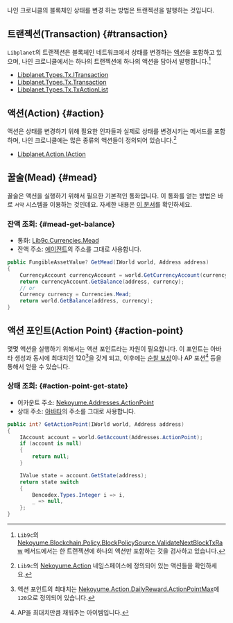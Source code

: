 나인 크로니클의 블록체인 상태를 변경 하는 방법은 트랜젝션을 발행하는 것입니다.

## 트랜젝션(Transaction) {#transaction}

`Libplanet`의 트랜젝션은 블록체인 네트워크에서 상태를 변경하는 [액션](#action)을 포함하고 있으며, 나인 크로니클에서는 하나의 트랜젝션에 하나의 액션을 담아서 발행합니다.[^block-policy-1action-in-1tx]

- [Libplanet.Types.Tx.ITransaction](https://github.com/planetarium/libplanet/blob/5.2.2/src/Libplanet.Types/Tx/ITransaction.cs)
- [Libplanet.Types.Tx.Transaction](https://github.com/planetarium/libplanet/blob/5.2.2/src/Libplanet.Types/Tx/Transaction.cs)
- [Libplanet.Types.Tx.TxActionList](https://github.com/planetarium/libplanet/blob/5.2.2/src/Libplanet.Types/Tx/TxActionList.cs)

## 액션(Action) {#action}

액션은 상태를 변경하기 위해 필요한 인자들과 실제로 상태를 변경시키는 메서드를 포함하며, 나인 크로니클에는 많은 종류의 액션들이 정의되어 있습니다.[^lib9c-actions]

- [Libplanet.Action.IAction](https://github.com/planetarium/libplanet/blob/5.2.2/src/Libplanet.Action/IAction.cs)

## 꿀술(Mead) {#mead}

꿀술은 액션을 실행하기 위해서 필요한 기본적인 통화입니다. 이 통화를 얻는 방법은 바로 `서약` 시스템을 이용하는 것인데요.
자세한 내용은 [이 문서](https://docs.nine-chronicles.com/introduction/guide/nine-chronicles-portal/patron)를 확인하세요.

### 잔액 조회: {#mead-get-balance}

- 통화: [Lib9c.Currencies.Mead](https://github.com/planetarium/lib9c/blob/1.17.3/Lib9c/Currencies.cs#L66)
- 잔액 주소: [에이전트](./agent)의 주소를 그대로 사용합니다.

```cs
public FungibleAssetValue? GetMead(IWorld world, Address address)
{
    CurrencyAccount currencyAccount = world.GetCurrencyAccount(currency);
    return currencyAccount.GetBalance(address, currency);
    // or
    Currency currency = Currencies.Mead;
    return world.GetBalance(address, currency);
}
```

## 액션 포인트(Action Point) {#action-point}

몇몇 액션을 실행하기 위해서는 액션 포인트라는 자원이 필요합니다. 이 포인트는 아바타 생성과 동시에 최대치인 120[^action-point-max]을 갖게 되고, 이후에는 [순찰 보상](https://docs.nine-chronicles.com/introduction/intro/game-contents/patrol-rewards)이나 AP 포션[^ap-potion] 등을 통해서 얻을 수 있습니다.

### 상태 조회: {#action-point-get-state}

- 어카운트 주소: [Nekoyume.Addresses.ActionPoint](https://github.com/planetarium/lib9c/blob/1.17.3/Lib9c/Addresses.cs#L50)
- 상태 주소: [아바타](./avatar/0-avatar)의 주소를 그대로 사용합니다.

```cs
public int? GetActionPoint(IWorld world, Address address)
{
    IAccount account = world.GetAccount(Addresses.ActionPoint);
    if (account is null)
    {
        return null;
    }

    IValue state = account.GetState(address);
    return state switch
    {
        Bencodex.Types.Integer i => i,
        _ => null,
    };
}
```

[^block-policy-1action-in-1tx]: `Lib9c`의 [Nekoyume.Blockchain.Policy.BlockPolicySource.ValidateNextBlockTxRaw](https://github.com/planetarium/lib9c/blob/1.17.3/Lib9c.Policy/Policy/BlockPolicySource.cs#L165-L171) 메서드에서는 한 트랜젝션에 하나의 액션만 포함하는 것을 검사하고 있습니다.
[^lib9c-actions]: `Lib9c`의 [Nekoyume.Action](https://github.com/planetarium/lib9c/tree/1.17.3/Lib9c/Action) 네임스페이스에 정의되어 있는 액션들을 확인하세요.
[^action-point-max]: 액션 포인트의 최대치는 [Nekoyume.Action.DailyReward.ActionPointMax](https://github.com/planetarium/lib9c/blob/1.17.3/Lib9c/Action/DailyReward.cs#L29)에 `120`으로 정의되어 있습니다.
[^ap-potion]: AP을 최대치만큼 채워주는 아이템입니다.

